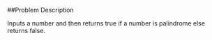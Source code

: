 ##Problem Description

Inputs a number and then returns true if a number is palindrome else returns false.